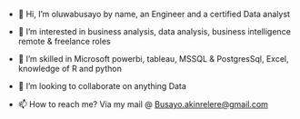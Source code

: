 - 👋 Hi, I’m oluwabusayo by name, an Engineer and a certified Data analyst

- 👀 I’m interested in business analysis, data analysis, business intelligence remote & freelance roles

- 🌱 I’m skilled in Microsoft powerbi, tableau, MSSQL & PostgresSql, Excel, knowledge of R and python

- 💞️ I’m looking to collaborate on anything Data

- 📫 How to reach me? 
Via my mail @ Busayo.akinrelere@gmail.com

<!---
oluwabusayo/oluwabusayo is a ✨ special ✨ repository because its `README.md` (this file) appears on your GitHub profile.
You can click the Preview link to take a look at your changes.
--->
